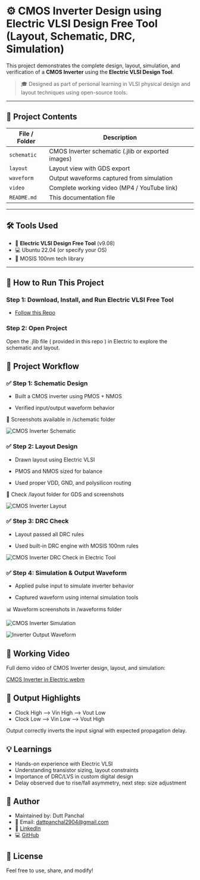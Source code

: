 # ⚙️ CMOS Inverter Design using Electric VLSI Design Free Tool (Layout, Schematic, DRC, Simulation)

This project demonstrates the complete design, layout, simulation, and verification of a **CMOS Inverter** using the **Electric VLSI Design Tool**.

> 🎓 Designed as part of personal learning in VLSI physical design and layout techniques using open-source tools.

---

## 📂 Project Contents

| File / Folder | Description |
|---------------|-------------|
| `schematic` | CMOS Inverter schematic (.jlib or exported images) |
| `layout` | Layout view with GDS export |
| `waveform` | Output waveforms captured from simulation |
| `video` | Complete working video (MP4 / YouTube link) |
| `README.md` | This documentation file |

---

## 🛠️ Tools Used

- 🧰 **Electric VLSI Design Free Tool** (v9.08)
- 💻 Ubuntu 22.04 (or specify your OS)
- 🧪 MOSIS 100nm tech library

---

## 🚀 How to Run This Project

### Step 1: Download, Install, and Run Electric VLSI Free Tool 

- [Follow this Repo](https://github.com/DuttPanchal04/electric-vlsi-design-free-tool-installation-guide)

### Step 2: Open Project

Open the .jlib file ( provided in this repo ) in Electric to explore the schematic and layout.

## 🧪 Project Workflow
### ✅ Step 1: Schematic Design
- Built a CMOS inverter using PMOS + NMOS

- Verified input/output waveform behavior

📸 Screenshots available in /schematic folder

![CMOS Inverter Schematic](https://github.com/user-attachments/assets/e0770b2c-3472-4037-9403-a40a050d12e2)

### ✅ Step 2: Layout Design
- Drawn layout using Electric VLSI

- PMOS and NMOS sized for balance

- Used proper VDD, GND, and polysilicon routing

📸 Check /layout folder for GDS and screenshots

![CMOS Inverter Layout](https://github.com/user-attachments/assets/87d04ce8-a673-4124-9465-66e11b4234bc)

### ✅ Step 3: DRC Check
- Layout passed all DRC rules

- Used built-in DRC engine with MOSIS 100nm rules

![CMOS Inverter DRC Check in Electric Tool](https://github.com/user-attachments/assets/d4b19aa9-8bbc-4b9a-bfc6-b5b2c5b61726)

### ✅ Step 4: Simulation & Output Waveform
- Applied pulse input to simulate inverter behavior

- Captured waveform using internal simulation tools

📊 Waveform screenshots in /waveforms folder

![CMOS Inverter Simulation](https://github.com/user-attachments/assets/be13b3ab-c046-4d73-8d67-b3d97a035ec9)

![Inverter Output Waveform](https://github.com/user-attachments/assets/36ab2bb8-a215-4554-9b4e-923d73e60ce4)

## 🎥 Working Video
Full demo video of CMOS Inverter design, layout, and simulation:

[CMOS Inverter in Electric.webm](https://github.com/user-attachments/assets/1e7eaf31-9050-4e7f-9181-584b6f3823f0)

## 📌 Output Highlights

- Clock High --> Vin High --> Vout Low
- Clock Low --> Vin Low --> Vout High

Output correctly inverts the input signal with expected propagation delay.

## 💡 Learnings
- Hands-on experience with Electric VLSI
- Understanding transistor sizing, layout constraints
- Importance of DRC/LVS in custom digital design
- Delay observed due to rise/fall asymmetry, next step: size adjustment

## 🧠 Author
- Maintained by: Dutt Panchal
- 🔗 Email: dattpanchal2904@gmail.com
- 🔗 [LinkedIn](https://www.linkedin.com/in/dattpanchal04/) 
- 💻 [GitHub](https://github.com/DuttPanchal04)

## 📜 License
Feel free to use, share, and modify!
